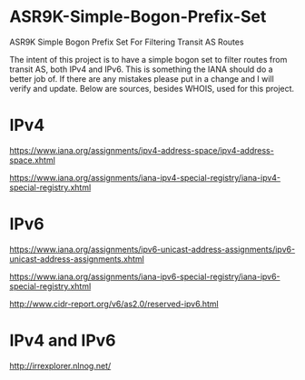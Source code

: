 # ASR9K-Simple-Bogon-Prefix-Set
ASR9K Simple Bogon Prefix Set For Filtering Transit AS Routes

The intent of this project is to have a simple bogon set to filter routes from transit AS, both IPv4 and IPv6. This is something the IANA should do a better job of. If there are any mistakes please put in a change and I will verify and update. Below are sources, besides WHOIS, used for this project.

# IPv4

https://www.iana.org/assignments/ipv4-address-space/ipv4-address-space.xhtml

https://www.iana.org/assignments/iana-ipv4-special-registry/iana-ipv4-special-registry.xhtml

# IPv6

https://www.iana.org/assignments/ipv6-unicast-address-assignments/ipv6-unicast-address-assignments.xhtml

https://www.iana.org/assignments/iana-ipv6-special-registry/iana-ipv6-special-registry.xhtml

http://www.cidr-report.org/v6/as2.0/reserved-ipv6.html

# IPv4 and IPv6

http://irrexplorer.nlnog.net/
